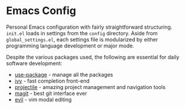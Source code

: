 # Emacs Config

Personal Emacs configuration with fairly straightforward structuring. `init.el` loads in settings from the `config` directory. Aside from `global_settings.el`, each settings file is modularized by either programming language development or major mode.

Despite the various packages used, the following are essential for daily software development:

- [use-package](https://github.com/jwiegley/use-package) - manage all the packages
- [ivy](https://github.com/abo-abo/swiper) - fast completion front-end
- [projectile](https://github.com/bbatsov/projectile) - amazing project management and navigation tools
- [magit](https://github.com/magit/magit) - best git interface ever
- [evil](https://github.com/emacs-evil/evil) - vim modal editing
